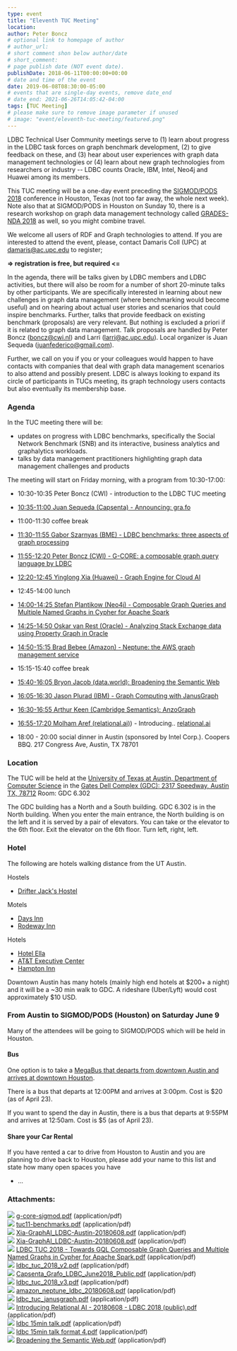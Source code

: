 ```yaml
---
type: event
title: "Eleventh TUC Meeting"
location: 
author: Peter Boncz
# optional link to homepage of author
# author_url: 
# short comment shon below author/date
# short_comment:
# page publish date (NOT event date).
publishDate: 2018-06-11T00:00:00+00:00
# date and time of the event
date: 2019-06-08T08:30:00-05:00
# events that are single-day events, remove date_end
# date_end: 2021-06-26T14:05:42-04:00
tags: [TUC Meeting]
# please make sure to remove image parameter if unused
# image: "event/eleventh-tuc-meeting/featured.png"
---
```


LDBC Technical User Community meetings serve to (1) learn about progress
in the LDBC task forces on graph benchmark development, (2) to give
feedback on these, and (3) hear about user experiences with graph data
management technologies or (4) learn about new graph technologies from
researchers or industry -- LDBC counts Oracle, IBM, Intel, Neo4j and
Huawei among its members.

This TUC meeting will be a one-day event
preceding the [SIGMOD/PODS 2018](https://sigmod2018.org/) conference in Houston,
Texas (not too far away, the whole next week). Note also that at
SIGMOD/PODS in Houston on Sunday 10, there is a research workshop on
graph data management technology called [GRADES-NDA
2018](https://sites.google.com/site/gradesnda2018/) as
well, so you might combine travel.

We welcome all users of RDF and Graph technologies to attend. If you are
interested to attend the event, please, contact Damaris Coll (UPC)
at <damaris@ac.upc.edu> to register;

**=\> registration is free, but required \<=**

In the agenda, there will be talks given by LDBC members and LDBC
activities, but there will also be room for a number of short 20-minute
talks by other participants. We are specifically interested in learning
about new challenges in graph data management (where benchmarking would
become useful) and on hearing about actual user stories and scenarios
that could inspire benchmarks. Further, talks that provide feedback on
existing benchmark (proposals) are very relevant. But nothing is
excluded a priori if it is related to graph data management. Talk
proposals are handled by Peter Boncz (<boncz@cwi.nl>) and Larri
([larri\@ac.upc.edu](mailto:larri@ac.upc.ed)). Local
organizer is Juan Sequeda (<juanfederico@gmail.com>).

Further, we call on you if you or your colleagues would happen to have
contacts with companies that deal with graph data management scenarios
to also attend and possibly present. LDBC is always looking to expand
its circle of participants in TUCs meeting, its graph technology users
contacts but also eventually its membership base.

### Agenda

In the TUC meeting there will be:

-   updates on progress with LDBC benchmarks, specifically the Social
    Network Benchmark (SNB) and its interactive, business analytics and
    graphalytics workloads.
-   talks by data management practitioners highlighting graph data
    management challenges and products

The  meeting will start on Friday morning,  with a program from
10:30-17:00:

-   10:30-10:35 Peter Boncz (CWI) - introduction to the LDBC TUC
    meeting

-   [10:35-11:00 Juan Sequeda (Capsenta) - Announcing: gra.fo](attachments/91422722/99090478.pdf)

-   11:00-11:30 coffee break

-   [11:30-11:55 Gabor Szarnyas (BME) - LDBC benchmarks: three
    aspects of graph processing](attachments/91422722/99090466.pdf)

-   [11:55-12:20 Peter Boncz (CWI) - G-CORE: a composable graph query
    language by LDBC](attachments/91422722/99090463.pdf)

-   [12:20-12:45 Yinglong Xia (Huawei) - Graph Engine for Cloud AI](attachments/91422722/99090472.pdf)

-   12:45-14:00 lunch

-   [14:00-14:25 Stefan Plantikow (Neo4j) - Composable Graph Queries and
    Multiple Named Graphs in Cypher for Apache Spark](attachments/91422722/99090474.pdf)

-   [14:25-14:50 Oskar van Rest (Oracle) - Analyzing Stack
    Exchange data using Property Graph in Oracle](attachments/91422722/99090481.pdf)

-   [14:50-15:15 Brad Bebee (Amazon) - Neptune: the AWS graph management service](attachments/91422722/99090485.pdf)

-   15:15-15:40 coffee break

-   [15:40-16:05 Bryon Jacob (data.world): Broadening the Semantic Web](attachments/91422722/99811329.pdf)

-   [16:05-16:30 Jason Plurad (IBM) - Graph Computing with JanusGraph](attachments/91422722/99287041.pdf)

-   [16:30-16:55 Arthur Keen (Cambridge Semantics): AnzoGraph](attachments/91422722/99745793.pdf)

-   [16:55-17:20 Molham Aref (relational.ai)](http://relational.ai/)) - Introducing.. [relational.ai](attachments/91422722/99418113.pdf)

-   18:00 - 20:00 social dinner in Austin (sponsored by Intel Corp.).
    Coopers BBQ. 217 Congress Ave, Austin, TX 78701

 
### Location 

The TUC will be held at the [University of Texas at Austin, Department of Computer Science](https://www.cs.utexas.edu/) in the
[Gates Dell Complex (GDC): 2317 Speedway, Austin TX,
78712](https://www.google.com/maps/place/The+University+of+Texas:+Department+of+Computer+Science/@30.2860955,-97.737582,18z/data=!4m5!3m4!1s0x0:0x12edecc8226b3241!8m2!3d30.2862279!4d-97.7365348) Room: GDC 6.302

The GDC building has a North and a South building. GDC 6.302 is in the
North building. When you enter the main
entrance, the North building is on the left and it is served by a pair
of elevators. You can take or the
elevator to the 6th floor. Exit the
elevator on the 6th floor. Turn left, right, left. 


### Hotel 

The following are hotels walking distance from the UT Austin. 

Hostels 

-   [ Drifter Jack's
    Hostel](http://drifterjackshostel.com/)

Motels

-   [Days
    Inn](https://www.google.com/maps/place/Days+Inn+Austin%2FUniversity%2FDowntown/@30.2911871,-97.7368567,14z/data=!4m15!1m6!2m5!1shotels+near+UT+austin!5m3!5m2!1s2018-06-07!2i2!3m7!1s0x8644b58d82473cc9:0xbda334f2e2e9cf63!5m2!1s2018-06-07!2i2!8m2!3d30.2887452!4d-97.7227825)
-   [Rodeway
    Inn](https://www.google.com/maps/place/Rodeway+Inn+University%2FDowntown/@30.2911871,-97.7368567,14z/data=!4m15!1m6!2m5!1shotels+near+UT+austin!5m3!5m2!1s2018-06-07!2i2!3m7!1s0x8644b581d949d2a9:0xe71e74fe2ba199bd!5m2!1s2018-06-07!2i2!8m2!3d30.2874899!4d-97.7250302)

Hotels 

-   [Hotel
    Ella](https://www.google.com/maps/place/Hotel+Ella/@30.2837423,-97.7425673,15.1z/data=!4m15!1m6!2m5!1shotels+near+UT+austin!5m3!5m2!1s2018-06-07!2i2!3m7!1s0x8644b576ebc1faf7:0x2a92b14da34198f5!5m2!1s2018-06-07!2i2!8m2!3d30.2830336!4d-97.7455491)
-   [AT&T Executive
    Center](https://www.google.com/maps/place/AT%26T+Executive+Education+and+Conference+Center/@30.2837423,-97.7425673,15.1z/data=!4m15!1m6!2m5!1shotels+near+UT+austin!5m3!5m2!1s2018-06-07!2i2!3m7!1s0x8644b59de7f3c8cf:0x7ef52b1ad3321879!5m2!1s2018-06-07!2i2!8m2!3d30.2819959!4d-97.7406326)
-   [Hampton
    Inn](https://www.google.com/maps/place/Hampton+Inn+%26+Suites+Austin+at+The+University%2FCapitol/@30.2837423,-97.7425673,15.1z/data=!4m15!1m6!2m5!1shotels+near+UT+austin!5m3!5m2!1s2018-06-07!2i2!3m7!1s0x8644b59e300c5aff:0xd62f0808502f227c!5m2!1s2018-06-07!2i2!8m2!3d30.279587!4d-97.740815)

Downtown Austin has many hotels (mainly high end hotels at \$200+ a
night) and it will be a \~30 min walk to GDC. A rideshare (Uber/Lyft)
would cost approximately \$10 USD. 

### From Austin to SIGMOD/PODS (Houston) on Saturday June 9

Many of the attendees will be going to SIGMOD/PODS which will be held in
Houston.

#### Bus

One option is to take a [MegaBus that departs from downtown Austin and
arrives at downtown
Houston](https://us.megabus.com/journey-planner/journeys?days=1&concessionCount=0&departureDate=2018-06-09&destinationId=318&inboundOtherDisabilityCount=0&inboundPcaCount=0&inboundWheelchairSeated=0&nusCount=0&originId=320&otherDisabilityCount=0&pcaCount=0&totalPassengers=1&wheelchairSeated=0). 

There is a bus that departs at 12:00PM and arrives at 3:00pm. Cost is
\$20 (as of April 23).

If you want to spend the day in Austin, there is a bus that departs at
9:55PM and arrives at 12:50am. Cost is \$5 (as of April 23).

#### Share your Car Rental 

If you have rented a car to drive from Houston to Austin and you are
planning to drive back to Houston, please add your name to this list and
state how many open spaces you have

-   \...

 

### Attachments: 

![](images/icons/bullet_blue.gif)
[g-core-sigmod.pdf](attachments/91422722/99090463.pdf)
(application/pdf)\
![](images/icons/bullet_blue.gif)
[tuc11-benchmarks.pdf](attachments/91422722/99090466.pdf)
(application/pdf)\
![](images/icons/bullet_blue.gif)
[Xia-GraphAI\_LDBC-Austin-20180608.pdf](attachments/91422722/99090472.pdf)
(application/pdf)\
![](images/icons/bullet_blue.gif)
[Xia-GraphAI\_LDBC-Austin-20180608.pdf](attachments/91422722/99090470.pdf)
(application/pdf)\
![](images/icons/bullet_blue.gif) [LDBC TUC 2018 -
Towards GQL Composable Graph Queries and Multiple Named Graphs in Cypher
for Apache Spark.pdf](attachments/91422722/99090474.pdf)
(application/pdf)\
![](images/icons/bullet_blue.gif)
[ldbc\_tuc\_2018\_v2.pdf](attachments/91422722/99090476.pdf)
(application/pdf)\
![](images/icons/bullet_blue.gif)
[Capsenta\_Grafo\_LDBC\_June2018\_Public.pdf](attachments/91422722/99090478.pdf)
(application/pdf)\
![](images/icons/bullet_blue.gif)
[ldbc\_tuc\_2018\_v3.pdf](attachments/91422722/99090481.pdf)
(application/pdf)\
![](images/icons/bullet_blue.gif)
[amazon\_neptune\_ldbc\_20180608.pdf](attachments/91422722/99090485.pdf)
(application/pdf)\
![](images/icons/bullet_blue.gif)
[ldbc\_tuc\_janusgraph.pdf](attachments/91422722/99287041.pdf)
(application/pdf)\
![](images/icons/bullet_blue.gif) [Introducing
Relational AI - 20180608 - LDBC 2018
(public).pdf](attachments/91422722/99418113.pdf) (application/pdf)\
![](images/icons/bullet_blue.gif) [ldbc 15min
talk.pdf](attachments/91422722/99581953.pdf) (application/pdf)\
![](images/icons/bullet_blue.gif) [ldbc 15min talk
format 4.pdf](attachments/91422722/99745793.pdf) (application/pdf)\
![](images/icons/bullet_blue.gif) [Broadening the
Semantic Web.pdf](attachments/91422722/99811329.pdf) (application/pdf)
